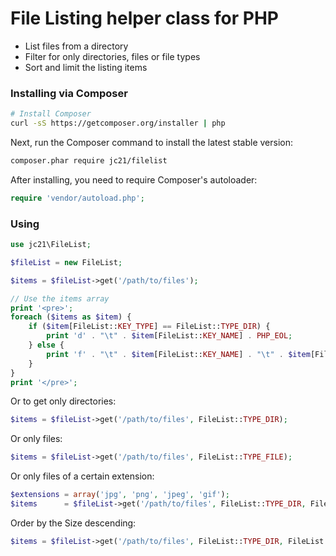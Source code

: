 File Listing helper class for PHP
================================================

- List files from a directory
- Filter for only directories, files or file types
- Sort and limit the listing items

### Installing via Composer

```bash
# Install Composer
curl -sS https://getcomposer.org/installer | php
```

Next, run the Composer command to install the latest stable version:

```bash
composer.phar require jc21/filelist
```

After installing, you need to require Composer's autoloader:

```php
require 'vendor/autoload.php';
```

### Using

```php
use jc21\FileList;

$fileList = new FileList;

$items = $fileList->get('/path/to/files');

// Use the items array
print '<pre>';
foreach ($items as $item) {
    if ($item[FileList::KEY_TYPE] == FileList::TYPE_DIR) {
        print 'd' . "\t" . $item[FileList::KEY_NAME] . PHP_EOL;
    } else {
        print 'f' . "\t" . $item[FileList::KEY_NAME] . "\t" . $item[FileList::KEY_SIZE] . "\t" . date('Y-m-d', $item[FileList::KEY_DATE]) . PHP_EOL;
    }
}
print '</pre>';
```

Or to get only directories:

```php
$items = $fileList->get('/path/to/files', FileList::TYPE_DIR);
```

Or only files:

```php
$items = $fileList->get('/path/to/files', FileList::TYPE_FILE);
```

Or only files of a certain extension:

```php
$extensions = array('jpg', 'png', 'jpeg', 'gif');
$items      = $fileList->get('/path/to/files', FileList::TYPE_DIR, FileList::KEY_NAME, FileList::ASC, null, $extensions);
```

Order by the Size descending:
```php
$items = $fileList->get('/path/to/files', FileList::TYPE_DIR, FileList::KEY_SIZE, FileList::DESC);
```


